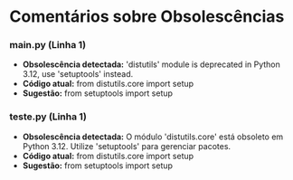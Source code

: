 # Comentários sobre Obsolescências

### main.py (Linha 1)
- **Obsolescência detectada:** 'distutils' module is deprecated in Python 3.12, use 'setuptools' instead.
- **Código atual:** from distutils.core import setup
- **Sugestão:** from setuptools import setup


### teste.py (Linha 1)
- **Obsolescência detectada:** O módulo 'distutils.core' está obsoleto em Python 3.12. Utilize 'setuptools' para gerenciar pacotes.
- **Código atual:** from distutils.core import setup
- **Sugestão:** from setuptools import setup

